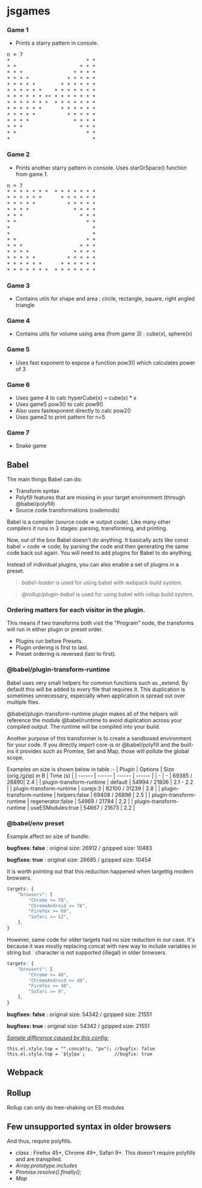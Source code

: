 # jsgames

### Game 1

- Prints a starry pattern in console.

<pre>
n = 7 
*                        * *
* *                    * * *
* * *                * * * *
* * * *            * * * * *
* * * * *        * * * * * *
* * * * * *    * * * * * * *
* * * * * * ** * * * * * * *
* * * * * * *  * * * * * * *
* * * * * *      * * * * * *
* * * * *          * * * * *
* * * *              * * * *
* * *                  * * *
* *                      * *
*                          *
</pre>

### Game 2

- Prints another starry pattern in console. Uses starOrSpace() function from game 1.

<pre>
n = 7
* * * * * * *  * * * * * * *
* * * * * *      * * * * * *
* * * * *          * * * * *
* * * *              * * * *
* * *                  * * *
* *                      * *
*                          *
*                          *
* *                      * *
* * *                  * * *
* * * *              * * * *
* * * * *          * * * * *
* * * * * *      * * * * * *
* * * * * * *  * * * * * * *
</pre>


### Game 3

- Contains utils for shape and area : circle, rectangle, square, right angled triangle

### Game 4

- Contains utils for volume using area (from game 3) : cube(x), sphere(x)

### Game 5

- Uses fast exponent to expose a function pow3() which calculates power of 3

### Game 6

- Uses game 4 to calc hyperCube(x) = cube(x) * x
- Uses game5 pow3() to calc pow9()
- Also uses fastexponent directly to calc pow2()
- Uses game2 to print pattern for n=5

### Game 7

- Snake game

## Babel

The main things Babel can do:

- Transform syntax
- Polyfill features that are missing in your target environment (through @babel/polyfill)
- Source code transformations (codemods)

Babel is a compiler (source code => output code). Like many other compilers it runs in 3 stages: parsing, transforming, and printing.

Now, out of the box Babel doesn't do anything. It basically acts like const babel = code => code; by parsing the code and then generating the same code back out again. You will need to add plugins for Babel to do anything.

Instead of individual plugins, you can also enable a set of plugins in a preset.

> *babel-loader* is used for using babel with webpack build system. 
 
> *@rollup/plugin-babel* is used for using babel with rollup build system.


### Ordering matters for each visitor in the plugin.

This means if two transforms both visit the "Program" node, the transforms will run in either plugin or preset order.

- Plugins run before Presets.
- Plugin ordering is first to last.
- Preset ordering is reversed (last to first).

### @babel/plugin-transform-runtime

Babel uses very small helpers for common functions such as _extend. By default this will be added to every file that requires it. This duplication is sometimes unnecessary, especially when application is spread out over multiple files.

@babel/plugin-transform-runtime plugin makes all of the helpers will reference the module @babel/runtime to avoid duplication across your compiled output. The runtime will be compiled into your build.

Another purpose of this transformer is to create a sandboxed environment for your code. If you directly import core-js or @babel/polyfill and the built-ins it provides such as Promise, Set and Map, those will pollute the global scope.

Examples on size is shown below in table :-
| Plugin | Options | Size (orig./gzip) in B | Time (s) |
| ------ | ------ | ------ | ------ |
| - | - | 69385 / 26890| 2.4 |
| plugin-transform-runtime | default | 54994 / 21806 | 2.1 - 2.2 |
| plugin-transform-runtime | corejs:3 | 82100 / 31239 | 2.8 |
| plugin-transform-runtime | helpers:false | 69408 / 26896 | 2.5 |
| plugin-transform-runtime | regenerator:false | 54969 / 21784 | 2.2 |
| plugin-transform-runtime | useESModules:true | 54667 / 21673 | 2.2 |


### @babel/env preset 

Example affect on size of bundle:  

**bugfixes: false** : original size: 26912 / gzipped size: 10483  

**bugfixes: true** : original size: 26685 / gzipped size: 10454  


It is worth pointing out that this reduciton happened when targettig modern browsers.

```js
targets: {
    "browsers": [
        "Chrome >= 78",
        "ChromeAndroid >= 78",
        "Firefox >= 69",
        "Safari >= 12",
    ],
}
```

However, same code for older targets had no size reduction in our case. It's because it was mostly replacing concat with new way to include variables in string but *`* character is not supported (illegal) in older browsers.

```js
targets: {
    "browsers": [
        "Chrome >= 40",
        "ChromeAndroid >= 40",
        "Firefox >= 40",
        "Safari >= 9",
    ],
}
```

**bugfixes: false** : original size: 54342 / gzipped size: 21551  

**bugfixes: true** : original size: 54342 / gzipped size: 21551  

<u>*Sample difference caused by this config:*</u>

```
this.el.style.top = "".concat(y, "px"); //bugfix: false
this.el.style.top = `${y}px`;           //bugfix: true
```


## Webpack


## Rollup

Rollup can only do tree-shaking on ES modules

## Few unsupported syntax in older browsers

And thus, require polyfills.

- *class* : Firefox 45+, Chrome 49+, Safari 9+. This doesn't require polyfills and are transpiled.
- *Array.prototype.includes*
- *Promise.resolve().finally();*
- *Map*
